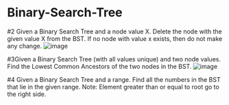 # Binary-Search-Tree

#2 Given a Binary Search Tree and a node value X. Delete the node with the given value X from the BST. If no node with value x exists, then do not make any change. 
![image](https://user-images.githubusercontent.com/85362997/120906301-e9bec900-c675-11eb-8077-5a7e957d1414.png)

#3Given a Binary Search Tree (with all values unique) and two node values. Find the Lowest Common Ancestors of the two nodes in the BST.
![image](https://user-images.githubusercontent.com/85362997/120906520-c39a2880-c677-11eb-8e57-89e73d932c2c.png)

#4 Given a Binary Search Tree and a range. Find all the numbers in the BST that lie in the given range.
Note: Element greater than or equal to root go to the right side.
